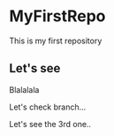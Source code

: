 # MyFirstRepo
This is my first repository

## Let's see
Blalalala

Let's check branch...

Let's see the 3rd one..
